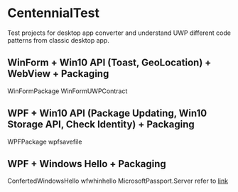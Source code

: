 # CentennialTest
Test projects for desktop app converter and understand UWP different code patterns from classic desktop app.

## WinForm + Win10 API (Toast, GeoLocation) + WebView + Packaging
WinFormPackage
WinFormUWPContract
## WPF + Win10 API (Package Updating, Win10 Storage API, Check Identity) + Packaging
WPFPackage
wpfsavefile
## WPF + Windows Hello + Packaging
ConfertedWindowsHello
wfwhinhello
MicrosoftPassport.Server
refer to [link](https://github.com/microsoft/Windows-universal-samples/blob/master/Samples/MicrosoftPassport/README.md)